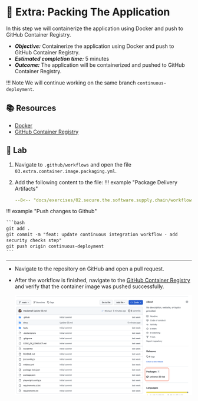 # :test_tube: Extra: Packing The Application

In this step we will containerize the application using Docker and push to GitHub Container Registry.

- _**Objective:**_ Containerize the application using Docker and push to GitHub Container Registry.
- _**Estimated completion time:**_ 5 minutes
- _**Outcome:**_ The application will be containerized and pushed to GitHub Container Registry.

!!! Note
    We will continue working on the same branch `continuous-deployment`.

## :books: Resources

- [Docker](https://www.docker.com/)
- [GitHub Container Registry](https://docs.github.com/en/packages/guides/about-github-container-registry)

## :pencil: Lab

1. Navigate to `.github/workflows` and open the file `03.extra.container.image.packaging.yml`.
2. Add the following content to the file:
!!! example "Package Delivery Artifacts"

      ```yaml
      --8<-- "docs/exercises/02.secure.the.software.supply.chain/workflows/04.docker.yml"
      ```

!!! example "Push changes to Github"

    ```bash
    git add .
    git commit -m "feat: update continuous integration workflow - add security checks step"
    git push origin continuous-deployment
    ```

---
- Navigate to the repository on GitHub and open a pull request.
- After the workflow is finished, navigate to the [GitHub Container Registry](https://docs.github.com/en/packages/guides/about-github-container-registry) and verify that the container image was pushed successfully.

    ![packages](../../assets/img/packages.png)
